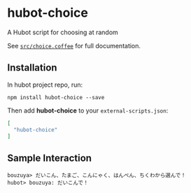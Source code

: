 # hubot-choice

A Hubot script for choosing at random

See [`src/choice.coffee`](src/choice.coffee) for full documentation.

## Installation

In hubot project repo, run:

`npm install hubot-choice --save`

Then add **hubot-choice** to your `external-scripts.json`:

```json
[
  "hubot-choice"
]
```

## Sample Interaction

```
bouzuya> だいこん、たまご、こんにゃく、はんぺん、ちくわから選んで！
hubot> bouzuya: だいこんで！
```

